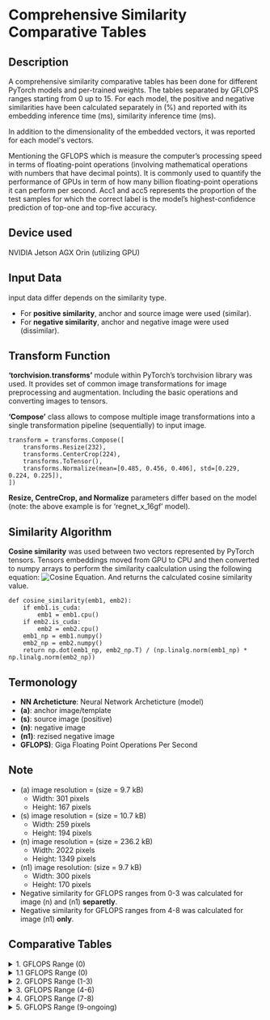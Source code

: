 # Comprehensive Similarity Comparative Tables
## Description
A comprehensive similarity comparative tables has been done for different PyTorch models and per-trained weights. The tables separated by GFLOPS ranges starting from 0 up to 15. For each model, the positive and negative similarities have been calculated separately in (%) and reported with its embedding inference time (ms), similarity inference time (ms).

In addition to the dimensionality of the embedded vectors, it was reported for each model's vectors.

Mentioning the GFLOPS which is measure the computer’s processing speed in terms of floating-point operations (involving mathematical operations with numbers that have decimal points). It is commonly used to quantify the performance of GPUs in term of how many billion floating-point operations it can perform per second. Acc1 and acc5 represents the proportion of the test samples for which the correct label is the model’s highest-confidence prediction of top-one and top-five accuracy. 




## Device used
NVIDIA Jetson AGX Orin (utilizing GPU)



## Input Data
input data differ depends on the similarity type. 
- For **positive similarity**, anchor and source image were used (similar). 
- For **negative similarity**, anchor and negative image were used (dissimilar).



## Transform Function
**‘torchvision.transforms’** module within PyTorch’s torchvision library was used. It provides set of common image transformations for image preprocessing and augmentation. Including the basic operations and converting images to tensors. 

**‘Compose’** class allows to compose multiple image transformations into a single transformation pipeline (sequentially) to input image.

```
transform = transforms.Compose([  
    transforms.Resize(232), 
    transforms.CenterCrop(224), 
    transforms.ToTensor(), 
    transforms.Normalize(mean=[0.485, 0.456, 0.406], std=[0.229, 0.224, 0.225]),
])
```
**Resize, CentreCrop, and Normalize** parameters differ based on the model (note: the above example is for ‘regnet_x_16gf’ model).




## Similarity Algorithm
**Cosine similarity** was used between two vectors represented by PyTorch tensors. Tensors embeddings moved from GPU to CPU and then converted to numpy arrays to perform the similarity caalculation using the following equation:
![Cosine Equation](/home/adasi/git-sim/cosine_eq.png). And returns the calculated cosine similarity value.

```
def cosine_similarity(emb1, emb2):
    if emb1.is_cuda:
        emb1 = emb1.cpu()
    if emb2.is_cuda:
        emb2 = emb2.cpu()
    emb1_np = emb1.numpy()
    emb2_np = emb2.numpy()
    return np.dot(emb1_np, emb2_np.T) / (np.linalg.norm(emb1_np) * np.linalg.norm(emb2_np))
```



## Termonology
- **NN Archeticture**: Neural Network Archeticture (model)
- **(a)**: anchor image/template
- **(s)**: source image (positive)
- **(n)**: negative image
- **(n1)**: rezised negative image
- **GFLOPS)**: Giga Floating Point Operations Per Second
  

## Note
- (a) image resolution =  (size = 9.7 kB)
  * Width: 301 pixels  
  * Height: 167 pixels
- (s) image resolution = (size = 10.7 kB)
  * Width: 259 pixels  
  * Height: 194 pixels
- (n) image resolution = (size = 236.2 kB)
  * Width: 2022 pixels  
  * Height: 1349 pixels
- (n1) image resolution: (size = 9.7 kB)
  * Width: 300 pixels  
  * Height: 170 pixels
- Negative similarity for GFLOPS ranges from 0-3 was calculated for image (n) and (n1) **separetly**.
- Negative similarity for GFLOPS ranges from 4-8 was calculated for image (n1) **only**.


## Comparative Tables


<details>  
<summary>1. GFLOPS Range (0)</summary>
    
|**NN Architecture**|alexnet|efficientnet_b0|efficientnet_b1(v2)|mnasnet0_5|mnasnet0_75|mnasnet1_0|mnasnet1_3|mobilenet_v2 (v2)|mobilenet_v3_large(v2)|mobilenet_v3_small|regnet_x_400mf (v2)|
|:---:|:---:|:---:|:---:|:---:|:---:|:---:|:---:|:---:|:---:|:---:|:---:|
| **Positive Similarity**|-|-|-|-|-|-|-|-|-|-|-|
| **Embedding Inference Time(ms)**| 22.9452|76.0708|106.3330|53.2820|55.9785|58.9318|64.6741|63.5908|62.2003|57.5352|74.1813|
| **Similarity Inference Time(ms)***|1.0910|1.9257|0.9677|1.7705|1.5173|1.9150|2.6190|1.6997|1.3955|1.5497|1.8296|
| **Anchor & Positive Similarity**|54.0608|58.7266|62.6513|24.7069|34.0333|41.4679|30.7476|53.7780|81.3388|79.1964|85.3203|
| **Negative Similarity (n)**| -|-|-|-|-|-|-|-|-|-|-|
| **Embedding Inference Time(ms)**|66.6418|123.0218|135.6370|91.1896|92.5117|92.3293|92.2983|91.9986|102.9584|90.6320|112.9642|
| **Similarity Inference Time**| 1.7035|0.9840|1.3869|1.9929|1.0848|1.1435|1.0560|0.8957|0.9561|1.1070|1.0641|
| **Anchor & Negative Similarity**| 20.9051|-1.8293|-3.1438|1.4024|4.1157|14.5433|4.1319|25.2240|40.3210|35.2345|46.9519|
| **Negative Similarity (n1)-resized**| -|-|-|-|-|-|-|-|-|-|-|
| **Embedding Inference Time(ms)**|23.1783|85.9363|104.8846|55.4149|56.0505|55.1937|53.7698|61.7499|67.3475|65.4585|78.7289|
| **Similarity Inference Time**| 1.1210|0.8719|0.8240|1.5688|1.6725|1.8065|1.9388|1.4744|1.0903|1.9948|1.3828|
| **Anchor & Negative Similarity**| 21.2423|0.6875|0.5179|1.2124|6.0947|14.5142|4.8405|26.2946|39.1919|30.6165|49.9285|
| **Embedded Vectors Dimension**| 9216|1280|1280|62720|62720|62720|62720|62720|960|576|400|
| **GFLOPS (Giga Floating Point Operations Per Second)**| 0.71|0.39|0.69|0.1|0.21|0.31|0.53|0.3|0.22|0.06|0.41|
| **acc1**| 56.522|77.692|79.838|67.734|71.18|73.456|76.506|72.154|75.274|67.668|74.864|
| **acc5**|79.066|93.532|94.934|87.49|90.496|91.51|93.522|90.822|92.566|87.402|92.322|
### **Analysis:** 
- **alexnet** has the smallest embedding inference time (positive similarity)
- **efficientnet_b0** & **efficientnet_b1 (v2)** has negative values in the anchor & negative similarity (negativr similarity) of **image (n)**
- **efficientnet_b1(v2)** has the smallest similarity inference time (negative similarity)
- **mobilenet_v3_large(v2)** & **regnet_x_400mf (v2)** models reach +80% in anchor & positive similarity (positive similarity), while **mobilenet_v3_small** almost 80%
- **regnet_x_400mf(v2)** has the smallest vector dimentionaloty = 400
</details>



<details>  
<summary>1.1 GFLOPS Range (0)</summary>

|**NN Architecture**|regnet_x_800mf(v2)|regnet_y_400mf(v2)|regnet_y_800mf(v2)|shufflenet_v2_x0_5|shufflenet_v2_x1_0|shufflenet_v2_x1_5|shufflenet_v2_x2_0|squeezenet1_0|squeezenet1_1|
|:---:|:---:|:---:|:---:|:---:|:---:|:---:|:---:|:---:|:---:|
| **Positive Similarity**|-|-|-|-|-|-|-|-|-|-|-|
| **Embedding Inference Time(ms)**|60.6577|88.3641|78.8457|62.2530|63.0331|59.3038|65.4593|38.1634|38.6057|
| **Similarity Inference Time(ms)**|1.8914|1.6398|1.0743|1.6510|1.5068|1.5833|2.1164|1.5955|1.6332|
| **Anchor & Positive Similarity**|86.6694|86.3151|80.5388|24.0615|30.6895|29.0416|29.2019|23.7270|25.2612|
| **Negative Similarity (n)**| -|-|-|-|-|-|-|-|-|-|-|
| **Embedding Inference Time(ms)**|97.8277|120.5173|115.4060|98.5503|97.7421|97.1923|93.2729|77.8642|75.0432|
| **Similarity Inference Time**|0.9913|0.9992|0.9663|1.1430|1.5476|0.9713|1.0717|1.8344|1.5481|
| **Anchor & Negative Similarity**|47.4506|47.4931|43.7597|6.0648|8.9503|7.4715|1.8353|6.1105|5.8580|
| **Negative Similarity (n1)-resized**| -|-|-|-|-|-|-|-|-|-|-|
| **Embedding Inference Time(ms)**|65.7325|87.4243|80.8372|64.4193|69.9468|66.6306|74.7674|34.9214|41.7392|
| **Similarity Inference Time**|1.7939|1.8966|1.0331|1.8563|1.7314|1.8320|1.8895|1.5886|1.8382|
| **Anchor & Negative Similarity**|50.3918|49.3711|43.2646|6.7157|9.3395|8.4113|1.9839|5.4558|5.1805|
| **Embedded Vectors Dimension**|672|440|784|50176|50176|50176|100352|86528|86528|
| **GFLOPS (Giga Floating Point Operations Per Second)**|0.80|0.40|0.83|0.04|0.14|0.30|0.58|0.82|0.35|
| **acc1**|77.522|75.804|78.828|60.552|69.362|72.996|76.23|58.092|58.178|
| **acc5**|93.826|92.742|94.502|81.746|88.316|91.086|93.006|80.42|80.624|
### **Analysis:** 

</details>


<details>  
<summary>2. GFLOPS Range (1-3)</summary>
    
|**NN Architecture**|densenet121|densenet169|efficientnet_b2|efficientnet_b3|googlenet|regnet_x_1_6gf(v2)|regnet_x_3_2gf(V2)|resnet18|resnet34|
|:---:|:---:|:---:|:---:|:---:|:---:|:---:|:---:|:---:|:---:|
| **Positive Similarity**|-|-|-|-|-|-|-|-|-|-|-|
| **Embedding Inference Time(ms)**|129.3135|164.8493|100.2641|108.4678|74.7306|70.9918|96.2665|35.5673|50.2386|
| **Similarity Inference Time(ms)***|1.8938|1.5225|1.8981|0.8507|1.6232|1.9624|0.8409|1.4052|1.4789|
| **Anchor & Positive Similarity**|46.7121|44.4098|60.4621|70.5458|83.2081|87.6996|85.1251|89.4667|85.0670|
| **Negative Similarity (n)**| -|-|-|-|-|-|-|-|-|-|-|
| **Embedding Inference Time(ms)**|155.3297|205.0416|136.4136|148.7305|105.8691|105.6259|121.8581|80.9047|88.0032|
| **Similarity Inference Time**|1.4734|1.5128|1.9474|1.3773|0.9210|1.6038|1.0743|1.1153|1.7700|
| **Anchor & Negative Similarity**|4.5747|5.0117|-4.1283|-14.1572|48.4169|48.5893|44.0161|50.9895|50.3405|
| **Negative Similarity (n1)-resized**| -|-|-|-|-|-|-|-|-|-|-|
| **Embedding Inference Time(ms)**|130.9700|169.5974|101.8236|108.9261|74.1434|68.3005|95.3572|37.7469|56.3161|
| **Similarity Inference Time**|1.5304|1.6310|0.8900|1.2493|1.0204|1.7436|1.5919|1.4832|1.5001|
| **Anchor & Negative Similarity**|5.2418|5.6970|-5.7051|-12.9239|50.0063|53.1077|47.1533|56.8162|51.2528|
| **Embedded Vectors Dimension**|50176|81536|1408|1536|1024|912|1008|512|512|
| **GFLOPS (Giga Floating Point Operations Per Second)**|2.83|3.36|1.09|1.83|1.50|1.60|3.18|1.81|3.66|
| **acc1**|74.434|75.6|80.608|82.008|69.778|79.668|81.196|69.758|73.314|
| **acc5**|91.972|92.806|95.31|96.054|89.53|94.922|95.43|89.078|91.42|
### **Analysis:** 

</details>




<details>  
<summary>3. GFLOPS Range (4-6)</summary>
    
|**NN Architecture**|convnext_tiny|densenet201|efficientnet_b4|resnext50_32x4d(v2)|resnet50(v2)|resnet50(v1)|swin_t|swin_v2_t|
|:---:|:---:|:---:|:---:|:---:|:---:|:---:|:---:|:---:|
| **Positive Similarity**|-|-|-|-|-|-|-|-|-|-|-|
| **Embedding Inference Time(ms)**|57.4660|190.1944|140.6250|64.2722|64.6493|65.7146|96.7839|119.6494|
| **Similarity Inference Time(ms)***|1.3921|1.5774|1.4448|1.6246|1.3900|1.5535|1.6072|1.8780|
| **Anchor & Positive Similarity**|81.8123|42.9261|71.3894|82.1966|90.5058|90.6283|76.9918|65.1037|
| **Negative Similarity (n1)-resized**| -|-|-|-|-|-|-|-|-|-|-|
| **Embedding Inference Time(ms)**|62.8245|193.9106|131.2571|73.2257|68.2092|67.1537|104.7289|123.0156|
| **Similarity Inference Time**|1.8282|1.0900|1.5678|1.8406|1.4532|1.7629|1.7266|1.7190|
| **Anchor & Negative Similarity**|36.6136|6.5070|30.6059|47.3308|51.9603|54.9102|4.4156|7.1858|
| **Embedded Vectors Dimension**|768|94080|1792|2048|2048|2048|768|768|
| **GFLOPS (Giga Floating Point Operations Per Second)**|4.46|4.29|4.39|5.71|4.09|4.09|4.49|5.94|
| **acc1**|82.52|76.896|83.384|81.198|80.858|76.13|81.474|82.072|
| **acc5**|96.146|93.37|96.594|95.34|95.434|92.862|95.776|96.132|
### **Analysis:** 

</details>


<details>  
<summary>4. GFLOPS Range (7-8)</summary>
    
|**NN Architecture**|convnext_small|densenet161|efficientnet_v2_s|regnet_y_8gf(v2)|resnet101(v2)|swin_s|vgg11_bn|
|:---:|:---:|:---:|:---:|:---:|:---:|:---:|:---:|
| **Positive Similarity**|-|-|-|-|-|-|-|-|-|-|-|
| **Embedding Inference Time(ms)**|89.8159|168.3393|149.7233|107.0871|115.3145|151.2792|30.0901|
| **Similarity Inference Time(ms)***|1.4477|3.3009|1.7450|2.6221|4.7281|1.6119|7.9021|
| **Anchor & Positive Similarity**|79.2268|42.9442|80.8309|87.1618|84.5940|75.8689|38.3932|
| **Negative Similarity (n1)-resized**| -|-|-|-|-|-|-|-|-|-|-|
| **Embedding Inference Time(ms)**|97.8384|172.3936|151.3839|114.8224|118.9411|160.2235|36.5844|
| **Similarity Inference Time**|1.2455|2.3272|1.8921|3.6888|3.7596|1.6117|8.2054|
| **Anchor & Negative Similarity**|49.6226|6.6445|-0.0798|51.3794|51.1027|5.0749|14.1395|
| **Embedded Vectors Dimension**|768|108192|1280|2016|2048|768|25088|
| **GFLOPS (Giga Floating Point Operations Per Second)**|8.68|7.73|8.37|8.47|7.80|8.74|7.61|
| **acc1**|83.616|77.138|84.228|82.828|81.886|83.196|70.37|
| **acc5**|96.65|93.56|96.878|96.33|95.78|96.36|89.81|
### **Analysis:** 

</details>


<details>  
<summary>5. GFLOPS Range (9-ongoing)</summary>
    
|**NN Architecture**|vgg16 (v1)|efficientnet_b5|wide_resnet50_2 (v2)|swin_v2_s|regnet_x_16gf|
|:---:|:---:|:---:|:---:|:---:|:---:|
| **Positive Similarity**|-|-|-|-|-|-|-|-|-|-|-|
| **Embedding Inference Time(ms)**|49.5183|190.2869|67.6265|214.0138|97.6832|
| **Similarity Inference Time(ms)***|13.1276|77.7090|9.6200|1.6263|1.4076|
| **Anchor & Positive Similarity**|38.7325|65.5254|81.8282|76.0956|85.6198|
| **Negative Similarity (n1)-resized**| -|-|-|-|-|-|-|-|-|-|-|
| **Embedding Inference Time(ms)**|59.5284|205.9166|76.2448|216.3146|87.3930|
| **Similarity Inference Time**|26.8877|108.0291|17.1156|3.4590|2.9933|
| **Anchor & Negative Similarity**|11.5088|6.3949|34.0802|4.7213|53.6572|
| **Embedded Vectors Dimension**|25088|2048|2048|768|2048|
| **GFLOPS (Giga Floating Point Operations Per Second)**|15.47|10.27|11.40|11.55|15.94|
| **acc1**|71.592|83.444|81.602|83.712|80.058|
| **acc5**|90.382|96.628|95.758|96.816|94.944|
### **Analysis:** 

</details>










